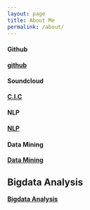```yaml
---
layout: page
title: About Me
permalink: /about/
---
```

#### Github
**[github](https://github.com/gangcheol/)**

#### Soundcloud
**[C.I.C](https://soundcloud.com/qfmtzwxyygft/albums)**

#### NLP
**[NLP](https://gangcheol.github.io/nlp-with-pytroch/)**

#### Data Mining
**[Data Mining](https://gangcheol.github.io/data-mining/)**

## Bigdata Analysis
**[Bigdata Analysis](https://gangcheol.github.io/big-data-analysis/)**
[^1]:a blogging platform that natively supports Jupyter notebooks in addition to other formats.
